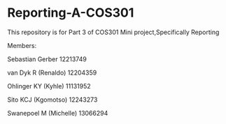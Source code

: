 # Reporting-A-COS301
This repository is for Part 3 of COS301 Mini project,Specifically Reporting 

Members:

Sebastian	Gerber        12213749	

van Dyk	R (Renaldo)     12204359

Ohlinger	KY (Kyhle)    11131952

Sito	KCJ (Kgomotso)    12243273	

Swanepoel	M (Michelle)  13066294	
